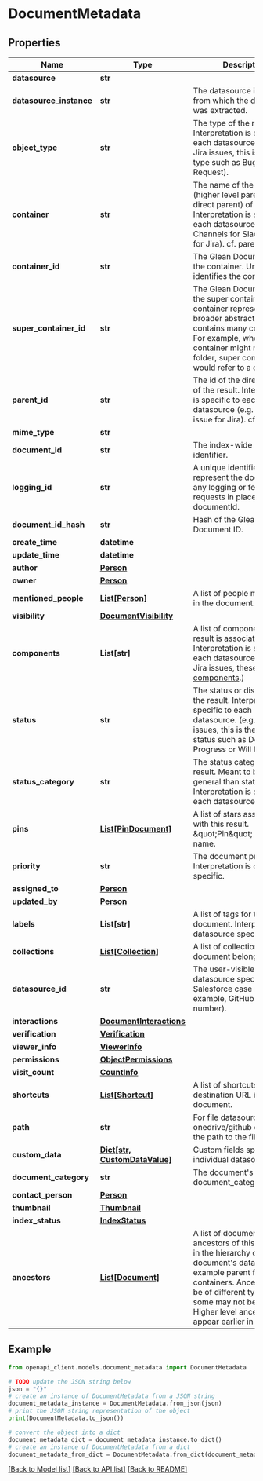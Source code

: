 # DocumentMetadata


## Properties

Name | Type | Description | Notes
------------ | ------------- | ------------- | -------------
**datasource** | **str** |  | [optional] 
**datasource_instance** | **str** | The datasource instance from which the document was extracted. | [optional] 
**object_type** | **str** | The type of the result. Interpretation is specific to each datasource. (e.g. for Jira issues, this is the issue type such as Bug or Feature Request). | [optional] 
**container** | **str** | The name of the container (higher level parent, not direct parent) of the result. Interpretation is specific to each datasource (e.g. Channels for Slack, Project for Jira). cf. parentId | [optional] 
**container_id** | **str** | The Glean Document ID of the container. Uniquely identifies the container. | [optional] 
**super_container_id** | **str** | The Glean Document ID of the super container. Super container represents a broader abstraction that contains many containers. For example, whereas container might refer to a folder, super container would refer to a drive. | [optional] 
**parent_id** | **str** | The id of the direct parent of the result. Interpretation is specific to each datasource (e.g. parent issue for Jira). cf. container | [optional] 
**mime_type** | **str** |  | [optional] 
**document_id** | **str** | The index-wide unique identifier. | [optional] 
**logging_id** | **str** | A unique identifier used to represent the document in any logging or feedback requests in place of documentId. | [optional] 
**document_id_hash** | **str** | Hash of the Glean Document ID. | [optional] 
**create_time** | **datetime** |  | [optional] 
**update_time** | **datetime** |  | [optional] 
**author** | [**Person**](Person.md) |  | [optional] 
**owner** | [**Person**](Person.md) |  | [optional] 
**mentioned_people** | [**List[Person]**](Person.md) | A list of people mentioned in the document. | [optional] 
**visibility** | [**DocumentVisibility**](DocumentVisibility.md) |  | [optional] 
**components** | **List[str]** | A list of components this result is associated with. Interpretation is specific to each datasource. (e.g. for Jira issues, these are [components](https://confluence.atlassian.com/jirasoftwarecloud/organizing-work-with-components-764478279.html).) | [optional] 
**status** | **str** | The status or disposition of the result. Interpretation is specific to each datasource. (e.g. for Jira issues, this is the issue status such as Done, In Progress or Will Not Fix). | [optional] 
**status_category** | **str** | The status category of the result. Meant to be more general than status. Interpretation is specific to each datasource. | [optional] 
**pins** | [**List[PinDocument]**](PinDocument.md) | A list of stars associated with this result.  \&quot;Pin\&quot; is an older name. | [optional] 
**priority** | **str** | The document priority. Interpretation is datasource specific. | [optional] 
**assigned_to** | [**Person**](Person.md) |  | [optional] 
**updated_by** | [**Person**](Person.md) |  | [optional] 
**labels** | **List[str]** | A list of tags for the document. Interpretation is datasource specific. | [optional] 
**collections** | [**List[Collection]**](Collection.md) | A list of collections that the document belongs to. | [optional] 
**datasource_id** | **str** | The user-visible datasource specific id (e.g. Salesforce case number for example, GitHub PR number). | [optional] 
**interactions** | [**DocumentInteractions**](DocumentInteractions.md) |  | [optional] 
**verification** | [**Verification**](Verification.md) |  | [optional] 
**viewer_info** | [**ViewerInfo**](ViewerInfo.md) |  | [optional] 
**permissions** | [**ObjectPermissions**](ObjectPermissions.md) |  | [optional] 
**visit_count** | [**CountInfo**](CountInfo.md) |  | [optional] 
**shortcuts** | [**List[Shortcut]**](Shortcut.md) | A list of shortcuts of which destination URL is for the document. | [optional] 
**path** | **str** | For file datasources like onedrive/github etc this has the path to the file | [optional] 
**custom_data** | [**Dict[str, CustomDataValue]**](CustomDataValue.md) | Custom fields specific to individual datasources | [optional] 
**document_category** | **str** | The document&#39;s document_category(.proto). | [optional] 
**contact_person** | [**Person**](Person.md) |  | [optional] 
**thumbnail** | [**Thumbnail**](Thumbnail.md) |  | [optional] 
**index_status** | [**IndexStatus**](IndexStatus.md) |  | [optional] 
**ancestors** | [**List[Document]**](Document.md) | A list of documents that are ancestors of this document in the hierarchy of the document&#39;s datasource, for example parent folders or containers. Ancestors can be of different types and some may not be indexed. Higher level ancestors appear earlier in the list. | [optional] 

## Example

```python
from openapi_client.models.document_metadata import DocumentMetadata

# TODO update the JSON string below
json = "{}"
# create an instance of DocumentMetadata from a JSON string
document_metadata_instance = DocumentMetadata.from_json(json)
# print the JSON string representation of the object
print(DocumentMetadata.to_json())

# convert the object into a dict
document_metadata_dict = document_metadata_instance.to_dict()
# create an instance of DocumentMetadata from a dict
document_metadata_from_dict = DocumentMetadata.from_dict(document_metadata_dict)
```
[[Back to Model list]](../README.md#documentation-for-models) [[Back to API list]](../README.md#documentation-for-api-endpoints) [[Back to README]](../README.md)


